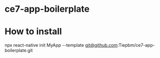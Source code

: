 # ce7-app-boilerplate
# How to install
npx react-native init MyApp --template git@github.com:Tiepbm/ce7-app-boilerplate.git
